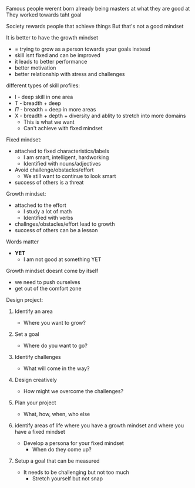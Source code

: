 Famous people werent born already being masters at what they are good at
They worked towards taht goal

Society rewards people that achieve things
But that's not a good mindset

It is better to have the growth mindset
- = trying to grow as a person towards your goals instead
- skill isnt fixed and can be improved
- it leads to better performance
- better motivation
- better relationship with stress and challenges

different types of skill profiles:
- I - deep skill in one area
- T - breadth + deep
- $\Pi$ - breadth + deep in more areas
- X - breadth + depth + diversity and ablity to stretch into more domains
	- This is what we want
	- Can't achieve with fixed mindset

Fixed mindset:
- attached to fixed characteristics/labels
	- I am smart, intelligent, hardworking
	- Identified with nouns/adjectives
- Avoid challenge/obstacles/effort
	- We still want to continue to look smart
- success of others is a threat

Growth mindset:
- attached to the effort 
	- I study a lot of math
	- Identified with verbs
- challnges/obstacles/effort lead to growth
- success of others can be a lesson


Words matter
- **YET**
	- I am not good at something YET

Growth mindset doesnt come by itself
- we need to push ourselves
- get out of the comfort zone


Design project:

1. Identify an area
	- Where you want to grow?
2. Set a goal
	- Where do you want to go?
3. Identify challenges
	- What will come in the way?
4. Design creatively
	- How might we overcome the challenges?
5. Plan your project
	- What, how, when, who else 

1. identify areas of life where you have a growth mindset and where you have a fixed mindset
	- Develop a persona for your fixed mindset
		- When do they come up?
2. Setup a goal that can be measured
	- It needs to be challenging but not too much
		- Stretch yourself but not snap